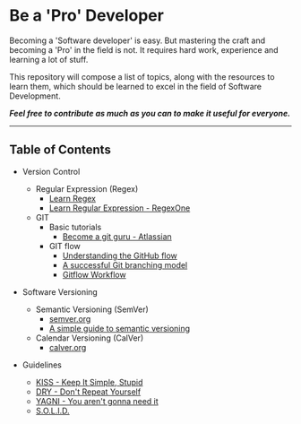 # Be a 'Pro' Developer

Becoming a 'Software developer' is easy. But mastering the craft and becoming a 'Pro' in the field is not. It requires hard work, experience and learning a lot of stuff. 

This repository will compose a list of topics, along with the resources to learn them, which should be learned to excel in the field of Software Development. 

***Feel free to contribute as much as you can to make it useful for everyone.***

---

## Table of Contents

- Version Control
    - Regular Expression (Regex)
        - [Learn Regex](https://github.com/zeeshanu/learn-regex)
        - [Learn Regular Expression - RegexOne](https://regexone.com/)
    - GIT
        - Basic tutorials 
            - [Become a git guru - Atlassian](https://www.atlassian.com/git/tutorials)
        - GIT flow
            - [Understanding the GitHub flow](https://guides.github.com/introduction/flow/)
            - [A successful Git branching model](https://nvie.com/posts/a-successful-git-branching-model/)
            - [Gitflow Workflow](https://www.atlassian.com/git/tutorials/comparing-workflows/gitflow-workflow)
    
- Software Versioning
    - Semantic Versioning (SemVer)
        - [semver.org](https://semver.org/)
        - [A simple guide to semantic versioning](https://www.jvandemo.com/a-simple-guide-to-semantic-versioning/)
    - Calendar Versioning (CalVer)
        - [calver.org](https://calver.org/)

- Guidelines
    - [KISS - Keep It Simple, Stupid](https://en.wikipedia.org/wiki/KISS_principle)
    - [DRY - Don't Repeat Yourself](https://en.wikipedia.org/wiki/Don%27t_repeat_yourself)
    - [YAGNI - You aren't gonna need it](https://en.wikipedia.org/wiki/You_aren%27t_gonna_need_it)
    - [S.O.L.I.D.](https://en.wikipedia.org/wiki/SOLID)

